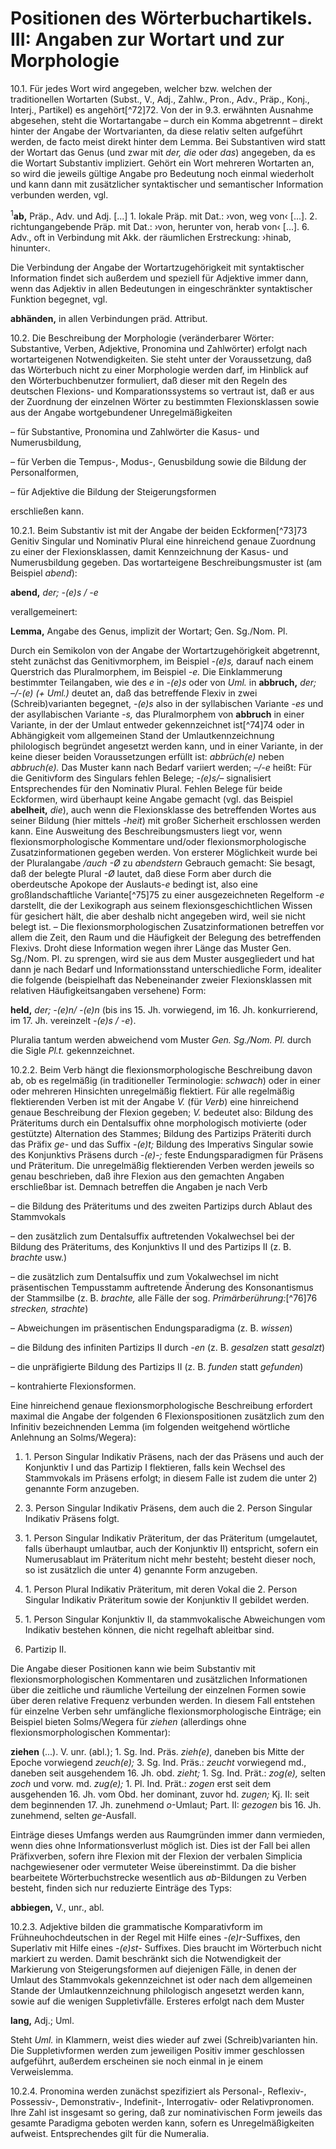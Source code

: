 # Positionen des Wörterbuchartikels. III: Angaben zur Wortart und zur Morphologie

10.1\. Für jedes Wort wird angegeben, welcher bzw. welchen der traditionellen Wortarten (Subst., V., Adj., Zahlw., Pron., Adv., Präp., Konj., Interj., Partikel) es angehört[^72]72\. Von der in 9.3\. erwähnten Ausnahme abgesehen, steht die Wortartangabe – durch ein Komma abgetrennt – direkt hinter der Angabe der Wortvarianten, da diese relativ selten aufgeführt werden, de facto meist direkt hinter dem Lemma. Bei Substantiven wird statt der Wortart das Genus (und zwar mit _der, die_ oder _das_) angegeben, da es die Wortart Substantiv impliziert. Gehört ein Wort mehreren Wortarten an, so wird die jeweils gültige Angabe pro Bedeutung noch einmal wiederholt und kann dann mit zusätzlicher syntaktischer und semantischer Information verbunden werden, vgl.

<sup>1</sup>**ab,** Präp., Adv. und Adj. [...] 1\. lokale Präp. mit Dat.: ›von, weg von‹ [...]. 2\. richtungangebende Präp. mit Dat.: ›von, herunter von, herab von‹ [...]. 6\. Adv., oft in Verbindung mit Akk. der räumlichen Erstreckung: ›hinab, hinunter‹.

Die Verbindung der Angabe der Wortartzugehörigkeit mit syntaktischer Information findet sich außerdem und speziell für Adjektive immer dann, wenn das Adjektiv in allen Bedeutungen in eingeschränkter syntaktischer Funktion begegnet, vgl.

**abhänden,** in allen Verbindungen präd. Attribut.

10.2\. Die Beschreibung der Morphologie (veränderbarer Wörter: Substantive, Verben, Adjektive, Pronomina und Zahlwörter) erfolgt nach wortarteigenen Notwendigkeiten. Sie steht unter der Voraussetzung, daß das Wörterbuch nicht zu einer Morphologie werden darf, im Hinblick auf den Wörterbuchbenutzer formuliert, daß dieser mit den Regeln des deutschen Flexions- und Komparationssystems so vertraut ist, daß er aus der Zuordnung der einzelnen Wörter zu bestimmten Flexionsklassen sowie aus der Angabe wortgebundener Unregelmäßigkeiten

– für Substantive, Pronomina und Zahlwörter die Kasus- und Numerusbildung,

– für Verben die Tempus-, Modus-, Genusbildung sowie die Bildung der Personalformen,

– für Adjektive die Bildung der Steigerungsformen

erschließen kann.

10.2.1\. Beim Substantiv ist mit der Angabe der beiden Eckformen[^73]73 Genitiv Singular und Nominativ Plural eine hinreichend genaue Zuordnung zu einer der Flexionsklassen, damit Kennzeichnung der Kasus- und Numerusbildung gegeben. Das wortarteigene Beschreibungsmuster ist (am Beispiel _abend_):

**abend,** _der; -(e)s / -e_

verallgemeinert:

**Lemma,** Angabe des Genus, implizit der Wortart; Gen. Sg./Nom. Pl.

Durch ein Semikolon von der Angabe der Wortartzugehörigkeit abgetrennt, steht zunächst das Genitivmorphem, im Beispiel _-(e)s,_ darauf nach einem Querstrich das Pluralmorphem, im Beispiel _-e._ Die Einklammerung bestimmter Teilangaben, wie des _e_ in _-(e)s_ oder von _Uml._ in **abbruch,** _der; –/-(e) (+ Uml.)_ deutet an, daß das betreffende Flexiv in zwei (Schreib)varianten begegnet, _-(e)s_ also in der syllabischen Variante _-es_ und der asyllabischen Variante _-s,_ das Pluralmorphem von **abbruch** in einer Variante, in der der Umlaut entweder gekennzeichnet ist[^74]74 oder in Abhängigkeit vom allgemeinen Stand der Umlautkennzeichnung philologisch begründet angesetzt werden kann, und in einer Variante, in der keine dieser beiden Voraussetzungen erfüllt ist: _abbrüch(e)_ neben _abbruch(e)._ Das Muster kann nach Bedarf variiert werden; _–/-e_ heißt: Für die Genitivform des Singulars fehlen Belege; _-(e)s/–_ signalisiert Entsprechendes für den Nominativ Plural. Fehlen Belege für beide Eckformen, wird überhaupt keine Angabe gemacht (vgl. das Beispiel **abelheit,** _die_), auch wenn die Flexionsklasse des betreffenden Wortes aus seiner Bildung (hier mittels _-heit_) mit großer Sicherheit erschlossen werden kann. Eine Ausweitung des Beschreibungsmusters liegt vor, wenn flexionsmorphologische Kommentare und/oder flexionsmorphologische Zusatzinformationen gegeben werden. Von ersterer Möglichkeit wurde bei der Pluralangabe _/auch -Ø_ zu _abendstern_ Gebrauch gemacht: Sie besagt, daß der belegte Plural _-Ø_ lautet, daß diese Form aber durch die oberdeutsche Apokope der Auslauts-_e_ bedingt ist, also eine großlandschaftliche Variante[^75]75 zu einer ausgezeichneten Regelform _-e_ darstellt, die der Lexikograph aus seinem flexionsgeschichtlichen Wissen für gesichert hält, die aber deshalb nicht angegeben wird, weil sie nicht belegt ist. – Die flexionsmorphologischen Zusatzinformationen betreffen vor allem die Zeit, den Raum und die Häufigkeit der Belegung des betreffenden Flexivs. Droht diese Information wegen ihrer Länge das Muster Gen. Sg./Nom. Pl. zu sprengen, wird sie aus dem Muster ausgegliedert und hat dann je nach Bedarf und Informationsstand unterschiedliche Form, idealiter die folgende (beispielhaft das Nebeneinander zweier Flexionsklassen mit relativen Häufigkeitsangaben versehene) Form:

**held,** _der; -(e)n/ -(e)n_ (bis ins 15\. Jh. vorwiegend, im 16\. Jh. konkurrierend, im 17\. Jh. vereinzelt _-(e)s / -e_).

Pluralia tantum werden abweichend vom Muster _Gen. Sg./Nom. Pl._ durch die Sigle _Pl.t._ gekennzeichnet.

10.2.2\. Beim Verb hängt die flexionsmorphologische Beschreibung davon ab, ob es regelmäßig (in traditioneller Terminologie: _schwach_) oder in einer oder mehreren Hinsichten unregelmäßig flektiert. Für alle regelmäßig flektierenden Verben ist mit der Angabe _V._ (für _Verb_) eine hinreichend genaue Beschreibung der Flexion gegeben; _V._ bedeutet also: Bildung des Präteritums durch ein Dentalsuffix ohne morphologisch motivierte (oder gestützte) Alternation des Stammes; Bildung des Partizips Präteriti durch das Präfix _ge-_ und das Suffix _-(e)t;_ Bildung des Imperativs Singular sowie des Konjunktivs Präsens durch _-(e)-;_ feste Endungsparadigmen für Präsens und Präteritum. Die unregelmäßig flektierenden Verben werden jeweils so genau beschrieben, daß ihre Flexion aus den gemachten Angaben erschließbar ist. Demnach betreffen die Angaben je nach Verb

– die Bildung des Präteritums und des zweiten Partizips durch Ablaut des Stammvokals

– den zusätzlich zum Dentalsuffix auftretenden Vokalwechsel bei der Bildung des Präteritums, des Konjunktivs II und des Partizips II (z. B. _brachte_ usw.)

– die zusätzlich zum Dentalsuffix und zum Vokalwechsel im nicht präsentischen Tempusstamm auftretende Änderung des Konsonantismus der Stammsilbe (z. B. _brachte,_ alle Fälle der sog. _Primärberührung:_[^76]76 _strecken, strachte_)

– Abweichungen im präsentischen Endungsparadigma (z. B. _wissen_)

– die Bildung des infiniten Partizips II durch _-en_ (z. B. _gesalzen_ statt _gesalzt_)

– die unpräfigierte Bildung des Partizips II (z. B. _funden_ statt _gefunden_)

– kontrahierte Flexionsformen.

Eine hinreichend genaue flexionsmorphologische Beschreibung erfordert maximal die Angabe der folgenden 6 Flexionspositionen zusätzlich zum den Infinitiv bezeichnenden Lemma (im folgenden weitgehend wörtliche Anlehnung an Solms/Wegera):

1) 1\. Person Singular Indikativ Präsens, nach der das Präsens und auch der Konjunktiv I und das Partizip I flektieren, falls kein Wechsel des Stammvokals im Präsens erfolgt; in diesem Falle ist zudem die unter 2) genannte Form anzugeben.

2) 3\. Person Singular Indikativ Präsens, dem auch die 2\. Person Singular Indikativ Präsens folgt.

3) 1\. Person Singular Indikativ Präteritum, der das Präteritum (umgelautet, falls überhaupt umlautbar, auch der Konjunktiv II) entspricht, sofern ein Numerusablaut im Präteritum nicht mehr besteht; besteht dieser noch, so ist zusätzlich die unter 4) genannte Form anzugeben.

4) 1\. Person Plural Indikativ Präteritum, mit deren Vokal die 2\. Person Singular Indikativ Präteritum sowie der Konjunktiv II gebildet werden.

5) 1\. Person Singular Konjunktiv II, da stammvokalische Abweichungen vom Indikativ bestehen können, die nicht regelhaft ableitbar sind.

6) Partizip II.

Die Angabe dieser Positionen kann wie beim Substantiv mit flexionsmorphologischen Kommentaren und zusätzlichen Informationen über die zeitliche und räumliche Verteilung der einzelnen Formen sowie über deren relative Frequenz verbunden werden. In diesem Fall entstehen für einzelne Verben sehr umfängliche flexionsmorphologische Einträge; ein Beispiel bieten Solms/Wegera für _ziehen_ (allerdings ohne flexionsmorphologischen Kommentar):

**ziehen** (...). V. unr. (abl.); 1\. Sg. Ind. Präs. _zieh(e)_, daneben bis Mitte der Epoche vorwiegend _zeuch(e);_ 3\. Sg. Ind. Präs.: _zeucht_ vorwiegend md., daneben seit ausgehendem 16\. Jh. obd. _zieht;_ 1\. Sg. Ind. Prät.: _zog(e),_ selten _zoch_ und vorw. md. _zug(e);_ 1\. Pl. Ind. Prät.: _zogen_ erst seit dem ausgehenden 16\. Jh. vom Obd. her dominant, zuvor hd. _zugen;_ Kj. II: seit dem beginnenden 17\. Jh. zunehmend _o_-Umlaut; Part. II: _gezogen_ bis 16\. Jh. zunehmend, selten _ge_-Ausfall.

Einträge dieses Umfangs werden aus Raumgründen immer dann vermieden, wenn dies ohne Informationsverlust möglich ist. Dies ist der Fall bei allen Präfixverben, sofern ihre Flexion mit der Flexion der verbalen Simplicia nachgewiesener oder vermuteter Weise übereinstimmt. Da die bisher bearbeitete Wörterbuchstrecke wesentlich aus _ab_-Bildungen zu Verben besteht, finden sich nur reduzierte Einträge des Typs:

**abbiegen,** V., unr., abl.

10.2.3\. Adjektive bilden die grammatische Komparativform im Frühneuhochdeutschen in der Regel mit Hilfe eines _-(e)r_-Suffixes, den Superlativ mit Hilfe eines _-(e)st-_ Suffixes. Dies braucht im Wörterbuch nicht markiert zu werden. Damit beschränkt sich die Notwendigkeit der Markierung von Steigerungsformen auf diejenigen Fälle, in denen der Umlaut des Stammvokals gekennzeichnet ist oder nach dem allgemeinen Stande der Umlautkennzeichnung philologisch angesetzt werden kann, sowie auf die wenigen Suppletivfälle. Ersteres erfolgt nach dem Muster

**lang,** Adj.; Uml.

Steht _Uml._ in Klammern, weist dies wieder auf zwei (Schreib)varianten hin. Die Suppletivformen werden zum jeweiligen Positiv immer geschlossen aufgeführt, außerdem erscheinen sie noch einmal in je einem Verweislemma.

10.2.4\. Pronomina werden zunächst spezifiziert als Personal-, Reflexiv-, Possessiv-, Demonstrativ-, Indefinit-, Interrogativ- oder Relativpronomen. Ihre Zahl ist insgesamt so gering, daß zur nominativischen Form jeweils das gesamte Paradigma geboten werden kann, sofern es Unregelmäßigkeiten aufweist. Entsprechendes gilt für die Numeralia.